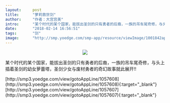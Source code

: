 ```yaml
---
layout:     post
title:      "萝莉救世剑"
author:     "作者：大宫宫美"
intro:      "某个时代的某个国家，能拔出圣剑的只有勇者的后裔，一族的吊车尾奇修，与头上插着圣剑的幼女萝蕾塔，圣剑少女与废材勇者的奇幻故事就此展开!!"
date:       "2018-02-14 16:56:51"
tags:       "剑"
image:      "http://smp.yoedge.com/smp-app/resource/viewImage/1001842appline.png"
---
```

<div style="text-align: center">
<p><img src="http://smp.yoedge.com/smp-app/resource/viewImage/1001842appline.png"/></p>
</div>
<p class="post-meta">
<span>某个时代的某个国家，能拔出圣剑的只有勇者的后裔，一族的吊车尾奇修，与头上插着圣剑的幼女萝蕾塔，圣剑少女与废材勇者的奇幻故事就此展开!!</span>
</p>
[http://smp3.yoedge.com/view/gotoAppLine/1057608](http://smp3.yoedge.com/view/gotoAppLine/1057608){:target="_blank"}
[http://smp3.yoedge.com/view/gotoAppLine/1057607](http://smp3.yoedge.com/view/gotoAppLine/1057607){:target="_blank"}


